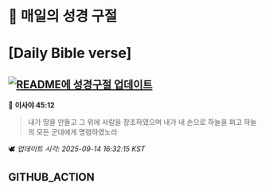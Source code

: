 # 🙏 매일의 성경 구절
# [Daily Bible verse]
## [![README에 성경구절 업데이트](https://github.com/DONGSUKA/first_test/actions/workflows/update-readme-bible.yml/badge.svg)](https://github.com/DONGSUKA/first_test/actions/workflows/update-readme-bible.yml)
<!-- START_BIBLE_VERSE -->
📖 **이사야 45:12**
> 내가 땅을 만들고 그 위에 사람을 창조하였으며 내가 내 손으로 하늘을 펴고 하늘의 모든 군대에게 명령하였노라

🕊️ _업데이트 시각: 2025-09-14 16:32:15 KST_
  <!-- END_BIBLE_VERSE -->
## GITHUB_ACTION
